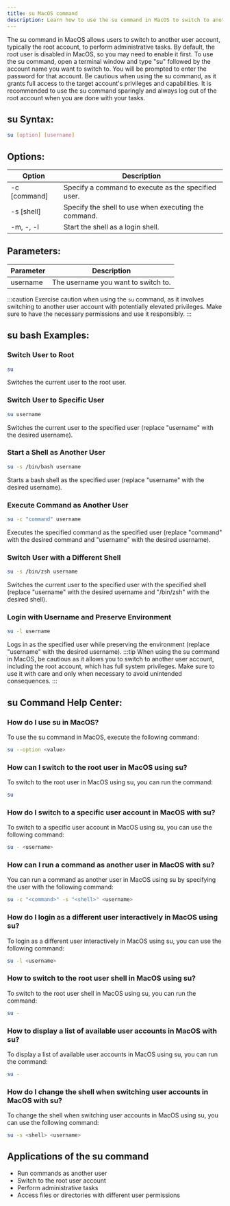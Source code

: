 ```yaml
---
title: su MacOS command
description: Learn how to use the su command in MacOS to switch to another user account for administrative tasks.
---
```


The su command in MacOS allows users to switch to another user account, typically the root account, to perform administrative tasks. By default, the root user is disabled in MacOS, so you may need to enable it first. To use the su command, open a terminal window and type "su" followed by the account name you want to switch to. You will be prompted to enter the password for that account. Be cautious when using the su command, as it grants full access to the target account's privileges and capabilities. It is recommended to use the su command sparingly and always log out of the root account when you are done with your tasks.

## su Syntax:
```bash
su [option] [username]
```
## Options:
| Option     | Description                            |
|------------|----------------------------------------|
| -c [command]   | Specify a command to execute as the specified user. |
| -s [shell]     | Specify the shell to use when executing the command. |
| -m, -, -l       | Start the shell as a login shell.     |

## Parameters:
| Parameter  | Description                             |
|------------|-----------------------------------------|
| username   | The username you want to switch to.     |

:::caution
Exercise caution when using the `su` command, as it involves switching to another user account with potentially elevated privileges. Make sure to have the necessary permissions and use it responsibly.
:::
## su bash Examples:
### Switch User to Root 
```bash
su
```
Switches the current user to the root user.

### Switch User to Specific User 
```bash
su username
```
Switches the current user to the specified user (replace "username" with the desired username).

### Start a Shell as Another User 
```bash
su -s /bin/bash username
```
Starts a bash shell as the specified user (replace "username" with the desired username).

### Execute Command as Another User 
```bash
su -c "command" username
```
Executes the specified command as the specified user (replace "command" with the desired command and "username" with the desired username).

### Switch User with a Different Shell 
```bash
su -s /bin/zsh username
```
Switches the current user to the specified user with the specified shell (replace "username" with the desired username and "/bin/zsh" with the desired shell).

### Login with Username and Preserve Environment 
```bash
su -l username
```
Logs in as the specified user while preserving the environment (replace "username" with the desired username).
:::tip
When using the su command in MacOS, be cautious as it allows you to switch to another user account, including the root account, which has full system privileges. Make sure to use it with care and only when necessary to avoid unintended consequences.
:::

## su Command Help Center:

### How do I use su in MacOS?
To use the su command in MacOS, execute the following command:
```bash
su --option <value>
```

### How can I switch to the root user in MacOS using su?
To switch to the root user in MacOS using su, you can run the command:
```bash
su
```

### How do I switch to a specific user account in MacOS with su?
To switch to a specific user account in MacOS using su, you can use the following command:
```bash
su - <username>
```

### How can I run a command as another user in MacOS with su?
You can run a command as another user in MacOS using su by specifying the user with the following command:
```bash
su -c "<command>" -s "<shell>" <username>
```

### How do I login as a different user interactively in MacOS using su?
To login as a different user interactively in MacOS using su, you can use the following command:
```bash
su -l <username>
```

### How to switch to the root user shell in MacOS using su?
To switch to the root user shell in MacOS using su, you can run the command:
```bash
su -
```

### How to display a list of available user accounts in MacOS with su?
To display a list of available user accounts in MacOS using su, you can run the command:
```bash
su -
```

### How do I change the shell when switching user accounts in MacOS with su?
To change the shell when switching user accounts in MacOS using su, you can use the following command:
```bash
su -s <shell> <username>
```
## Applications of the su command

- Run commands as another user
- Switch to the root user account
- Perform administrative tasks
- Access files or directories with different user permissions